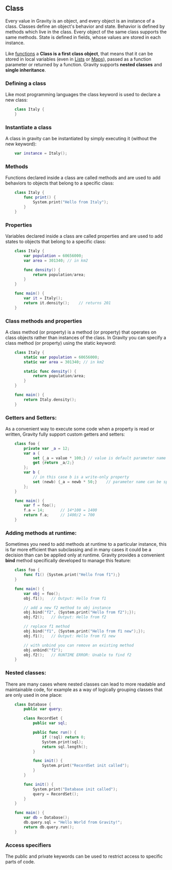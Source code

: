 ## Class

Every value in Gravity is an object, and every object is an instance of a class. Classes define an object's behavior and state. Behavior is defined by methods which live in the class. Every object of the same class supports the same methods. State is defined in fields, whose values are stored in each instance.<br><br>Like [functions](func.md) a **Class is a first class object**, that means that it can be stored in local variables (even in [Lists](list.md) or [Maps](map.md)), passed as a function parameter or returned by a function. Gravity supports **nested classes** and **single inheritance**.

### Defining a class
Like most programming languages the class keyword is used to declare a new class:
```swift
	class Italy {
	}
```

### Instantiate a class
A class in gravity can be instantiated by simply executing it (without the new keyword):
```swift
	var instance = Italy();
```

### Methods
Functions declared inside a class are called methods and are used to add behaviors to objects that belong to a specific class:
```swift
	class Italy {
		func print() {
			System.print("Hello from Italy");
		}
	}
```

### Properties
Variables declared inside a class are called properties and are used to add states to objects that belong to a specific class:
```swift
	class Italy {
		var population = 60656000;
		var area = 301340; // in km2

		func density() {
			return population/area;
		}
	}

	func main() {
		var it = Italy();
		return it.density();	// returns 201
	}
```

### Class methods and properties
A class method (or property) is a method (or property) that operates on class objects rather than instances of the class. In Gravity you can specify a class method (or property) using the static keyword:
```swift
	class Italy {
		static var population = 60656000;
		static var area = 301340; // in km2

		static func density() {
			return population/area;
		}
	}

	func main() {
		return Italy.density();
	}

```

### Getters and Setters:
As a convenient way to execute some code when a property is read or written, Gravity fully support custom getters and setters:
```swift
	class foo {
		private var _a = 12;
		var a {
			set {_a = value * 100;} // value is default parameter name
			get {return _a/2;}
		};
		var b {
			// in this case b is a write-only property
			set (newb) {_a = newb * 50;}	// parameter name can be specified
		};
	}

	func main() {
		var f = foo();
		f.a = 14;       // 14*100 = 1400
		return f.a;     // 1400/2 = 700
	}
```

### Adding methods at runtime:
Sometimes you need to add methods at runtime to a particular instance, this is far more efficient than subclassing and in many cases it could be a decision than can be applied only at runtime. Gravity provides a convenient **bind** method specifically developed to manage this feature:
```swift
	class foo {
		func f1() {System.print("Hello from f1");}
	}

	func main() {
		var obj = foo();
		obj.f1();	// Output: Hello from f1

		// add a new f2 method to obj instance
		obj.bind("f2", {System.print("Hello from f2");});
		obj.f2();	// Output: Hello from f2

		// replace f1 method
		obj.bind("f1", {System.print("Hello from f1 new");});
		obj.f1();	// Output: Hello from f1 new

		// with unbind you can remove an existing method
		obj.unbind("f2");
		obj.f2();	// RUNTIME ERROR: Unable to find f2
	}
```

### Nested classes:
There are many cases where nested classes can lead to more readable and maintainable code, for example as a way of logically grouping classes that are only used in one place:
```swift
	class Database {
		public var query;

		class RecordSet {
			public var sql;

			public func run() {
				if (!sql) return 0;
				System.print(sql);
				return sql.length();
			}

			func init() {
				System.print("RecordSet init called");
			}
		}

		func init() {
			System.print("Database init called");
			query = RecordSet();
		}
	}

	func main() {
		var db = Database();
		db.query.sql = "Hello World from Gravity!";
		return db.query.run();
	}
```

### Access specifiers
The public and private keywords can be used to restrict access to specific parts of code.
